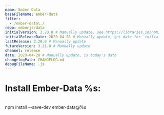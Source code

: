 ```yaml
---
name: Ember Data
baseFileName: ember-data
filter:
  - /ember-data\./
repo: emberjs/data
initialVersion: 3.20.0 # Manually update, see https://libraries.io/npm/ember-data throughout
initialReleaseDate: 2020-04-28 # Manually update, get date for `initialVersion` 
lastRelease: 3.20.0 # Manually update
futureVersion: 3.21.0 # Manually update
channel: release
date: 2020-04-28 # Manually update, is today's date
changelogPath: CHANGELOG.md
debugFileName: .js
---
```

# Install Ember-Data %s:
<br>
npm install --save-dev ember-data@%s
